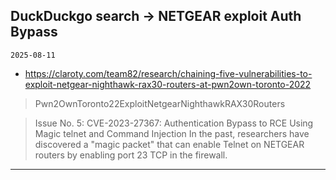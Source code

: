 ## DuckDuckgo search -> NETGEAR exploit Auth Bypass
`2025-08-11`

* https://claroty.com/team82/research/chaining-five-vulnerabilities-to-exploit-netgear-nighthawk-rax30-routers-at-pwn2own-toronto-2022

<blockquote>
 Pwn2OwnToronto22ExploitNetgearNighthawkRAX30Routers
</blockquote>
<blockquote>
Issue No. 5: CVE-2023-27367: Authentication Bypass to RCE Using Magic telnet and Command Injection In the past, researchers have discovered a &quot;magic packet&quot; that can enable Telnet on NETGEAR routers by enabling port 23 TCP in the firewall.
</blockquote>

---

